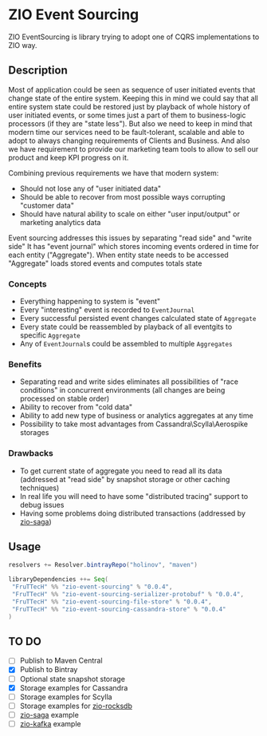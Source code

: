 # ZIO Event Sourcing
ZIO EventSourcing is library trying to adopt one of CQRS implementations to ZIO way.

## Description
Most of application could be seen as sequence of user initiated events that change state of the entire system. 
Keeping this in mind we could say that all entire system state could be restored just by playback of whole history of user initiated events, or some times just a part of them to business-logic processors (if they are "state less").
But also we need to keep in mind that modern time our services need to be fault-tolerant, scalable and able to adopt to always changing requirements of Clients and Business.
And also we have requirement to provide our marketing team tools to allow to sell our product and keep KPI progress on it.  

Combining previous requirements we have that modern system:  
- Should not lose any of "user initiated data" 
- Should be able to recover from most possible ways corrupting "customer data"
- Should have natural ability to scale on either "user input/output" or marketing analytics data

Event sourcing addresses this issues by separating "read side" and "write side"
It has "event journal" which stores incoming events ordered in time for each entity ("Aggregate"). When entity state needs to be accessed "Aggregate" loads stored events and computes totals state 
 
### Concepts
- Everything happening to system is "event"
- Every "interesting" event is recorded to `EventJournal`
- Every successful persisted event changes calculated state of `Aggregate`     
- Every state could be reassembled by playback of all eventgits to specific `Aggregate`
- Any of `EventJournal`s could be assembled to multiple `Aggregates`

### Benefits
- Separating read and write sides eliminates all possibilities of "race conditions" in concurrent environments (all changes are being processed on stable order)
- Ability to recover from "cold data"
- Ability to add new type of business or analytics aggregates at any time
- Possibility to take most advantages from Cassandra\Scylla\Aerospike storages
   
### Drawbacks
- To get current state of aggregate you need to read all its data (addressed at "read side" by  snapshot storage or other caching techniques)
- In real life you will need to have some "distributed tracing" support to debug issues
- Having some problems doing distributed transactions (addressed by [zio-saga](https://github.com/VladKopanev/zio-saga))

## Usage 
```scala
resolvers += Resolver.bintrayRepo("holinov", "maven") 
```

```sbt
libraryDependencies ++= Seq(
 "FruTTecH" %% "zio-event-sourcing" % "0.0.4",
 "FruTTecH" %% "zio-event-sourcing-serializer-protobuf" % "0.0.4",
 "FruTTecH" %% "zio-event-sourcing-file-store" % "0.0.4",
 "FruTTecH" %% "zio-event-sourcing-cassandra-store" % "0.0.4"
)
```

## TO DO
- [ ] Publish to Maven Central 
- [X] Publish to Bintray 
- [ ] Optional state snapshot storage
- [X] Storage examples for Cassandra
- [ ] Storage examples for Scylla
- [ ] Storage examples for [zio-rocksdb](https://github.com/zio/zio-rocksdb)
- [ ] [zio-saga](https://github.com/VladKopanev/zio-saga) example
- [ ] [zio-kafka](https://github.com/zio/zio-kafka) example
